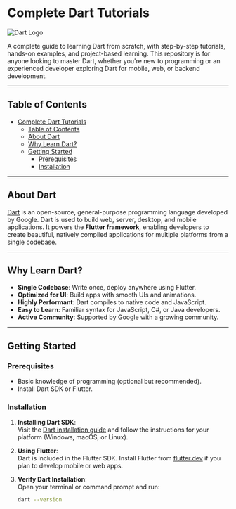 # Complete Dart Tutorials

![Dart Logo](https://upload.wikimedia.org/wikipedia/commons/thumb/f/fe/Dart_programming_language_logo.svg/1920px-Dart_programming_language_logo.svg.png)  

A complete guide to learning Dart from scratch, with step-by-step tutorials, hands-on examples, and project-based learning. This repository is for anyone looking to master Dart, whether you're new to programming or an experienced developer exploring Dart for mobile, web, or backend development.

---

## Table of Contents

- [Complete Dart Tutorials](#complete-dart-tutorials)
  - [Table of Contents](#table-of-contents)
  - [About Dart](#about-dart)
  - [Why Learn Dart?](#why-learn-dart)
  - [Getting Started](#getting-started)
    - [Prerequisites](#prerequisites)
    - [Installation](#installation)

---

## About Dart

[Dart](https://dart.dev/) is an open-source, general-purpose programming language developed by Google. Dart is used to build web, server, desktop, and mobile applications. It powers the **Flutter framework**, enabling developers to create beautiful, natively compiled applications for multiple platforms from a single codebase.

---

## Why Learn Dart?

- **Single Codebase**: Write once, deploy anywhere using Flutter.  
- **Optimized for UI**: Build apps with smooth UIs and animations.  
- **Highly Performant**: Dart compiles to native code and JavaScript.  
- **Easy to Learn**: Familiar syntax for JavaScript, C#, or Java developers.  
- **Active Community**: Supported by Google with a growing community.  

---

## Getting Started

### Prerequisites

- Basic knowledge of programming (optional but recommended).  
- Install Dart SDK or Flutter.  

### Installation

1. **Installing Dart SDK**:  
   Visit the [Dart installation guide](https://dart.dev/get-dart) and follow the instructions for your platform (Windows, macOS, or Linux).  

2. **Using Flutter**:  
   Dart is included in the Flutter SDK. Install Flutter from [flutter.dev](https://flutter.dev/) if you plan to develop mobile or web apps.  

3. **Verify Dart Installation**:  
   Open your terminal or command prompt and run:

   ```bash
   dart --version
